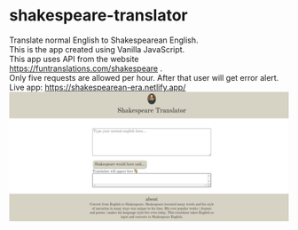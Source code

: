 # shakespeare-translator
Translate normal English to Shakespearean English.  
This is the app created using Vanilla JavaScript.  
This app uses API from the website https://funtranslations.com/shakespeare .  
Only five requests are allowed per hour. After that user will get error alert.    
Live app: https://shakespearean-era.netlify.app/  
![website preview](web-view.PNG)  